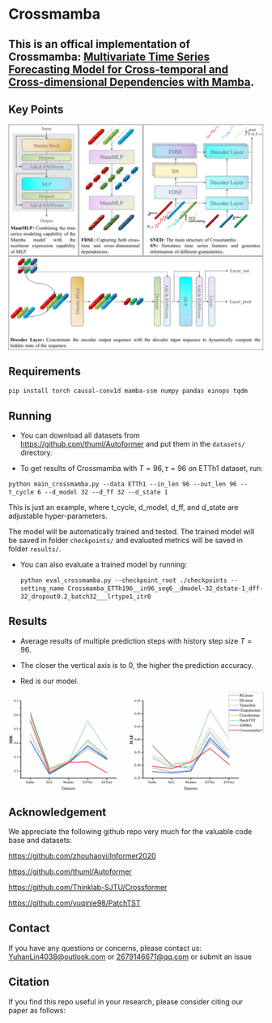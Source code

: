 <!-- # Crossmamba ([Data Mining and Knowledge Discovery](https://link.springer.com/journal/10618)) -->
# Crossmamba

## This is an offical implementation of Crossmamba: [Multivariate Time Series Forecasting Model for Cross-temporal and Cross-dimensional Dependencies with Mamba](). 

## Key Points

<p align="center">
<img src="./img/Model.jpg" alt="" align=center />
</p>

## Requirements

```
pip install torch causal-conv1d mamba-ssm numpy pandas einops tqdm
```

## Running

- You can download all datasets from https://github.com/thuml/Autoformer and put them in the `datasets/` directory.

- To get results of Crossmamba with $T=96,\tau=96$ on ETTh1 dataset, run:

```shell
python main_crossmamba.py --data ETTh1 --in_len 96 --out_len 96 --t_cycle 6 --d_model 32 --d_ff 32 --d_state 1
```
This is just an example, where t_cycle, d_model, d_ff, and d_state are adjustable hyper-parameters.

The model will be automatically trained and tested. The trained model will be saved in folder `checkpoints/` and evaluated metrics will be saved in folder `results/`.

- You can also evaluate a trained model by running:

  ```shell
  python eval_crossmamba.py --checkpoint_root ./checkpoints --setting_name Crossmamba_ETTh196__in96_seg6__dmodel-32_dstate-1_dff-32_dropout0.2_batch32___lrtype1_itr0
  ```

## Results

- Average results of multiple prediction steps with history step size $T=96$. 

- The closer the vertical axis is to 0, the higher the prediction accuracy.

- Red is our model.


<p align="center">
<img src="./img/Result.jpg" alt="" align=center />
</p>

## Acknowledgement

We appreciate the following github repo very much for the valuable code base and datasets:

https://github.com/zhouhaoyi/Informer2020

https://github.com/thuml/Autoformer

https://github.com/Thinklab-SJTU/Crossformer

https://github.com/yuqinie98/PatchTST

## Contact

If you have any questions or concerns, please contact us: YuhanLin4038@outlook.com or 2679146671@qq.com or submit an issue

## Citation

If you find this repo useful in your research, please consider citing our paper as follows:

```

```

